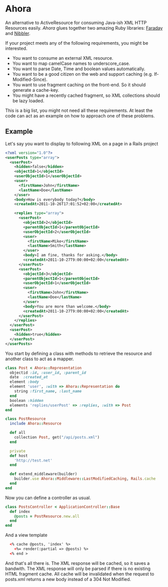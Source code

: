 Ahora
=====

An alternative to ActiveResource for consuming Java-ish XML HTTP Resources easily. *Ahora* glues together two amazing Ruby libraries: [Faraday](https://github.com/technoweenie/faraday) and [Nibbler](https://github.com/mislav/nibbler).

If your project meets any of the following requirements, you might be interested.

 * You want to consume an external XML resource.
 * You want to map camelCase names to underscore_case.
 * You want to parse Date, Time and boolean values automatically.
 * You want to be a good citizen on the web and support caching (e.g. If-Modified-Since).
 * You want to use fragment caching on the front-end. So it should generate a cache-key.
 * You might have a recently cached fragment, so XML collections should be lazy loaded.

This is a big list, you might not need all these requirements. At least the code can act as an example on how to approach one of these problems.

Example
---

Let's say you want to display to following XML on a page in a Rails project

~~~ xml
<?xml version="1.0"?>
<userPosts type="array">
  <userPost>
	<hidden>false</hidden>
    <objectId>1</objectId>
    <userObjectId>1</userObjectId>
    <user>
      <firstName>John</firstName>
      <lastName>Doe</lastName>
    </user>
    <body>How is everybody today?</body>
    <createdAt>2011-10-26T17:01:52+02:00</createdAt>

    <replies type="array">
      <userPost>
        <objectId>2</objectId>
        <parentObjectId>1</parentObjectId>
        <userObjectId>2</userObjectId>
        <user>
          <firstName>Mike</firstName>
          <lastName>Smith</lastName>
        </user>
        <body>I am fine, thanks for asking.</body>
        <createdAt>2011-10-27T9:00:00+02:00</createdAt>
      </userPost>
      <userPost>
        <objectId>3</objectId>
        <parentObjectId>1</parentObjectId>
        <userObjectId>1</userObjectId>
        <user>
          <firstName>John</firstName>
          <lastName>Doe</lastName>
        </user>
        <body>You are more than welcome.</body>
        <createdAt>2011-10-27T9:00:00+02:00</createdAt>
      </userPost>
    </replies>
  </userPost>
  <userPost>
    <hidden>true</hidden>
  </userPost>
</userPosts>
~~~

You start by defining a class with methods to retrieve the resource and another class to act as a mapper.

~~~ ruby
class Post < Ahora::Representation
  objectid :id, :user_id, :parent_id
  date  :created_at
  element :body
  element 'user', :with => Ahora::Representation do
    string :first_name, :last_name
  end
  boolean :hidden
  elements 'replies/userPost' => :replies, :with => Post
end

class PostResource
  include Ahora::Resource

  def all
    collection Post, get("/api/posts.xml")
  end

  private
  def host
    'http://test.net'
  end

  def extend_middleware(builder)
    builder.use Ahora::Middleware::LastModifiedCaching, Rails.cache
  end
end
~~~

Now you can define a controller as usual.

~~~ ruby
class PostsController < ApplicationController::Base
  def index
    @posts = PostResource.new.all
  end
end
~~~

And a view template

~~~ html
  <% cache @posts, 'index' %>
    <%= render(:partial => @posts) %>
  <% end >
~~~

And that's all there is. The XML response will be cached, so it saves a bandwith. The XML response will only be parsed if there is no existing HTML fragment cache. All cache will be invalidated when the request to posts.xml returns a new body instead of a 304 Not Modified.